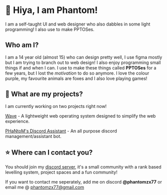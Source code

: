 # 👋 Hiya, I am Phantom!
I am a self-taught UI and web designer who also dabbles in some light programming! I also use to make PPTOSes.
## Who am I?
I am a 14 year old (almost 15) who can design pretty well, I use figma mostly but I am trying to branch out to web design! I also enjoy programming small things if and when I can. I use to make these things called **PPTOSes** for a few years, but I lost the _motivation_ to do so anymore. I love the colour purple, my favourite animals are foxes and I also love playing games!
## 📔 What are my projects?
I am currently working on two projects right now!

[Wave](https://www.google.com/) - A lightweight web operating system designed to simplify the web experience.

[PHaNtoM's Discord Assistant](https://www.google.com/) - An all purpose discord management/assistant bot.
## ⭐ Where can I contact you?
You should join my [discord server](https://discord.gg/invite/SHk6UyZp7T), it's a small community with a rank based levelling system, project spaces and a fun community!

If you want to contact me seperately, add me on discord **@phantomzx77** or email me @ phantomzx77@gmail.com
